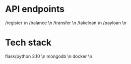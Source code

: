 # API endpoints 
/register  \n
/balance \n
/transfer \n
/takeloan \n
/payloan \n

# Tech stack
flask/python 3.10 \n
mongodb \n
docker \n